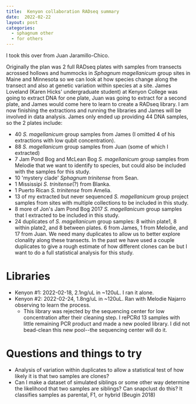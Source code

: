```yaml
---
title:  Kenyon collaboration RADseq summary
date:  2022-02-22
layout: post
categories:
  - sphagnum other
  - for others
---
```

I took this over from Juan Jaramillo-Chico.

Originally the plan was 2 full RADseq plates with samples from transects acrossed hollows and hummocks in _Sphagnum magellanicum_ group sites in Maine and Minnesota so we can look at how species change along the transect and also at genetic variation within species at a site. James Loveland (Karen Hicks' undergraduate student) at Kenyon College was going to extract DNA for one plate, Juan was going to extract for a second plate, and James would come here to learn to create a RADseq library. I am now finishing the extractions and running the libraries and James will be involved in data analysis. James only ended up providing 44 DNA samples, so the 2 plates include:

  * 40 _S. magellanicum_ group samples from James (I omitted 4 of his extractions with low qubit concentration).
  * 88 _S. magellanicum_ group samples from Juan (some of which I extracted)
  * 7 Jam Pond Bog and McLean Bog _S. magellanicum_ group samples from Melodie that we want to identify to species, but could also be included with the samples for this study.
  * 10 'mystery clade' _Sphagnum trinitense_ from Sean.
  * 1 Mississipi _S. trinitense_(?) from Blanka.
  * 1 Puerto Rican _S. trinitense_ from Amelia.
  * 13 of my extracted but never sequenced _S. magellanicum_ group project samples from sites with multiple collections to be included in this study.
  * 8 more of Jon's Jam Pond Bog 2017 _S. magellanicum_ group samples that I extracted to be included in this study.
  * 24 duplicates of _S. magellanicum_ group samples: 8 within plate1, 8 within plate2, and 8 between plates. 6 from James, 1 from Melodie, and 17 from Juan. We need many duplicates to allow us to better explore clonality along these transects. In the past we have used a couple duplicates to give a rough estimate of how different clones can be but I want to do a full statistical analysis for this study.

# Libraries

  * Kenyon #1: 2022-02-18, 2.1ng/uL in ~120uL. I ran it alone.
  * Kenyon #2: 2022-02-24, 1.8ng/uL in ~120uL. Ran with Melodie Najarro observing to learn the process.
    * This library was rejected by the sequencing center for low concentration after their cleaning step. I rePCRd 13 samples with little remaining PCR product and made a new pooled library. I did not bead-clean this new pool--the sequencing center will do it.

# Questions and things to try

  * Analysis of variation within duplicates to allow a statistical test of how likely it is that two samples are clones?
  * Can I make a dataset of simulated siblings or some other way determine the likelihood that two samples are siblings? Can snapclust do this? It classifies samples as parental, F1, or hybrid (Beugin 2018)
